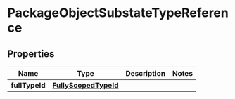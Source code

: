 

# PackageObjectSubstateTypeReference


## Properties

| Name | Type | Description | Notes |
|------------ | ------------- | ------------- | -------------|
|**fullTypeId** | [**FullyScopedTypeId**](FullyScopedTypeId.md) |  |  |



